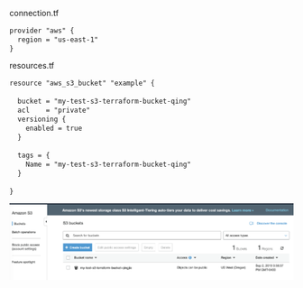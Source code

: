 connection.tf
```
provider "aws" {
  region = "us-east-1"
}
```
resources.tf
```
resource "aws_s3_bucket" "example" {

  bucket = "my-test-s3-terraform-bucket-qing"
  acl    = "private"
  versioning {
    enabled = true
  }

  tags = {
    Name = "my-test-s3-terraform-bucket-qing"
  }

}
```


![](img/s3.png)
